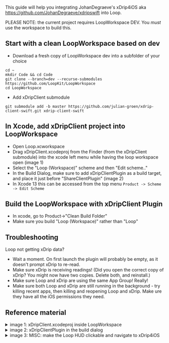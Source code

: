 This guide will help you integrating JohanDegraeve's xDrip4iOS aka https://github.com/JohanDegraeve/xdripswift into Loop.

PLEASE NOTE: the current project requires LoopWorkspace DEV. You *must* use the workspace to build this.

## Start with a clean LoopWorkspace based on dev

* Download a fresh copy of LoopWorkspace dev into a subfolder of your choice
```
cd ~
mkdir Code && cd Code
git clone --branch=dev --recurse-submodules https://github.com/LoopKit/LoopWorkspace
cd LoopWorkspace
```

* Add xDripClient submodule
```
git submodule add -b master https://github.com/julian-groen/xdrip-client-swift.git xdrip-client-swift
```

## In Xcode, add xDripClient project into LoopWorkspace
* Open Loop.xcworkspace
* Drag xDripClient.xcodeproj from the Finder (from the xDripClient submodule) into the xcode left menu while having the loop workspace open (image 1)
* Select the "Loop (Workspace)" scheme and then "Edit scheme.."
* In the Build Dialog, make sure to add xDripClientPlugin as a build target, and place it just before "ShareClientPlugin" (image 2)
* In Xcode 13 this can be accessed from the top menu `Product -> Scheme -> Edit Scheme`

## Build the LoopWorkspace with xDripClient Plugin
* In xcode, go to Product->"Clean Build Folder"
* Make sure you build "Loop (Workspace)" rather than "Loop"

## Troubleshooting
Loop not getting xDrip data?
* Wait a moment. On first launch the plugin will probably be empty, as it doesn't prompt xDrip to re-read.
* Make sure xDrip is receiving readings! (Did you open the correct copy of xDrip? You might now have two copies. Delete both, and reinstall.)
* Make sure Loop and xDrip are using the same App Group! Really!
* Make sure both Loop and xDrip are still running in the background - try killing recent apps, then killing and reopening Loop and xDrip. Make ure they have all the iOS permissions they need.

## Reference material

<details>
<summary>image 1: xDripClient.xcodeproj inside LoopWorkspace</summary>

  ![Schermafbeelding 2022-03-15 om 20 42 54](https://user-images.githubusercontent.com/55219001/158459048-e0fd4d82-780c-4452-851d-4d48a3e15594.png)

</details>

<details>
<summary>image 2: xDripClientPlugin in the build dialog</summary>

  ![Schermafbeelding 2022-03-15 om 20 43 16](https://user-images.githubusercontent.com/55219001/158459062-1e267e3f-33cb-431b-874c-688555a7a099.png)

</details>

<details>
<summary>image 3: MISC: make the Loop HUD clickable and navigate to xDrip4iOS</summary>

  ![Schermafbeelding 2022-03-15 om 20 38 37](https://user-images.githubusercontent.com/55219001/158460127-6f55a457-fcb4-4dbd-ba55-8c744b66782a.png)

</details>
